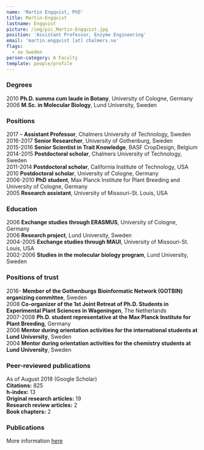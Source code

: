 ```yaml
---
name: 'Martin Engqvist, PhD'
title: Martin-Engqvist
lastname: Engqvist
picture: /img/pic_Martin-Engqvist.jpg
position: 'Assistant Professor, Enzyme Engineering'
email: 'martin.engqvist [at] chalmers.se'
flags:
  - se Sweden
person-category: A Faculty
template: people/profile
---
```

### Degrees

2010 	**Ph.D. summa cum laude in Botany**, University of Cologne, Germany\
2006 	**M.Sc. in Molecular Biology**, Lund University, Sweden

### Positions

2017 – 	**Assistant Professor**, Chalmers University of Technology, Sweden\
2016-2017 	**Senior Researcher**, University of Gothenburg, Sweden\
2015-2016 	**Senior Scientist in Trait Knowledge**, BASF CropDesign, Belgium\
2014-2015 	**Postdoctoral scholar**, Chalmers University of Technology, Sweden\
2011-2014 	**Postdoctoral scholar**, California Institute of Technology, USA\
2010 	**Postdoctoral scholar**, University of Cologne, Germany\
2006-2010 	**PhD student**,  Max Planck Institute for Plant Breeding and University of Cologne, Germany\
2005 	**Research assistant**, University of Missouri-St. Louis, USA

### Education

2006 	**Exchange studies through ERASMUS**, University of Cologne, Germany\
2006 	**Research project**, Lund University, Sweden\
2004-2005 	**Exchange studies through MAUI**, University of Missouri-St. Louis, USA\
2002-2006 	**Studies in the molecular biology program**, Lund University, Sweden

### Positions of trust

2016- 	**Member of the Gothenburgs Bioinformatic Network (GOTBIN) organizing committee**, Sweden\
2008 	**Co-organizer of the 1st Joint Retreat of Ph.D. Students in Experimental Plant Sciences in Wageningen**, The Netherlands\
2007-2008 	**Ph.D. student representative at the Max Planck Institute for Plant Breeding**, Germany\
2006 	**Mentor during orientation activities for the international students at Lund University**, Sweden\
2004 	**Mentor during orientation activities for the chemistry students at Lund University**, Sweden

### Peer-reviewed publications

As of August 2018 (Google Scholar)\
**Citations:** 	825\
**h-index:** 	13\
**Original research articles:** 	19\
**Research review articles:** 	2\
**Book chapters:**	2

### Publications

More information [here ](/labs/engqvist/#publications)
